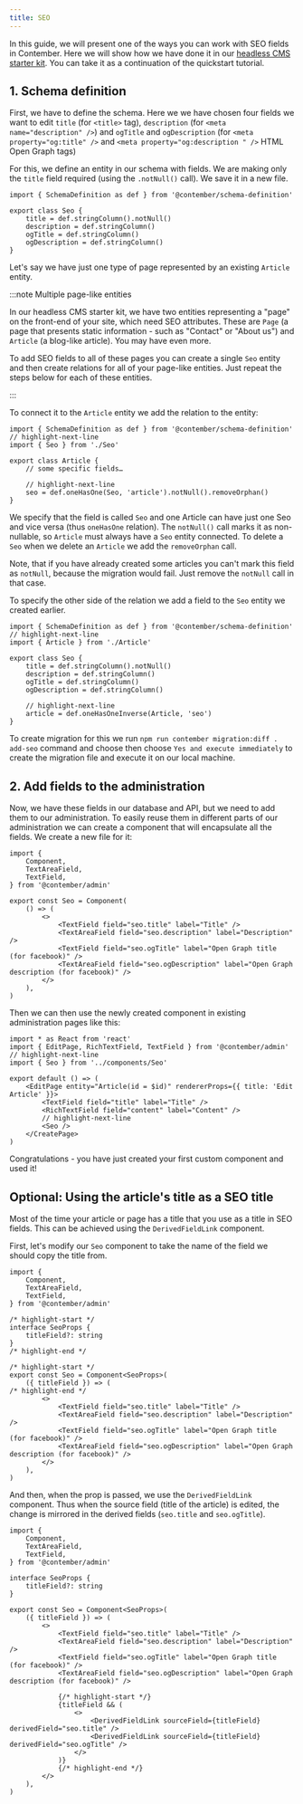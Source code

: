 ```yaml
---
title: SEO
---
```


In this guide, we will present one of the ways you can work with SEO fields in Contember. Here we will show how we have done it in our [headless CMS starter kit](https://github.com/contember/starter-kits/tree/main/headless-cms). You can take it as a continuation of the quickstart tutorial.


## 1. Schema definition

First, we have to define the schema. Here we we have chosen four fields we want to edit `title` (for `<title>` tag), `description` (for `<meta name="description" />`) and `ogTitle` and `ogDescription` (for `<meta property="og:title" />` and `<meta property="og:description " />` HTML Open Graph tags)

For this, we define an entity in our schema with fields. We are making only the `title` field required (using the `.notNull()` call). We save it in a new file.

```tsx title="api/model/Seo.ts"
import { SchemaDefinition as def } from '@contember/schema-definition'

export class Seo {
	title = def.stringColumn().notNull()
	description = def.stringColumn()
	ogTitle = def.stringColumn()
	ogDescription = def.stringColumn()
}
```

Let's say we have just one type of page represented by an existing `Article` entity.

:::note Multiple page-like entities

In our headless CMS starter kit, we have two entities representing a "page" on the front-end of your site, which need SEO attributes. These are `Page` (a page that presents static information - such as "Contact" or "About us") and `Article` (a blog-like article). You may have even more.

To add SEO fields to all of these pages you can create a single `Seo` entity and then create relations for all of your page-like entities. Just repeat the steps below for each of these entities.

:::

To connect it to the `Article` entity we add the relation to the entity:

```tsx title="api/model/Article.ts"
import { SchemaDefinition as def } from '@contember/schema-definition'
// highlight-next-line
import { Seo } from './Seo'

export class Article {
	// some specific fields…

	// highlight-next-line
	seo = def.oneHasOne(Seo, 'article').notNull().removeOrphan()
}
```

We specify that the field is called `Seo` and one Article can have just one Seo and vice versa (thus `oneHasOne` relation). The `notNull()` call marks it as non-nullable, so `Article` must always have a `Seo` entity connected. To delete a `Seo` when we delete an `Article` we add the `removeOrphan` call. 

Note, that if you have already created some articles you can't mark this field as `notNull`, because the migration would fail. Just remove the `notNull` call in that case.

To specify the other side of the relation we add a field to the `Seo` entity we created earlier.

```tsx title="api/model/Seo.ts"
import { SchemaDefinition as def } from '@contember/schema-definition'
// highlight-next-line
import { Article } from './Article'

export class Seo {
	title = def.stringColumn().notNull()
	description = def.stringColumn()
	ogTitle = def.stringColumn()
	ogDescription = def.stringColumn()

	// highlight-next-line
	article = def.oneHasOneInverse(Article, 'seo')
}
```

To create migration for this we run `npm run contember migration:diff . add-seo` command and choose then choose `Yes and execute immediately` to create the migration file and execute it on our local machine.

## 2. Add fields to the administration

Now, we have these fields in our database and API, but we need to add them to our administration. To easily reuse them in different parts of our administration we can create a component that will encapsulate all the fields. We create a new file for it:

```tsx title="admin/components/Seo.tsx"
import {
	Component,
	TextAreaField,
	TextField,
} from '@contember/admin'

export const Seo = Component(
	() => (
		<>
			<TextField field="seo.title" label="Title" />
			<TextAreaField field="seo.description" label="Description" />
			<TextField field="seo.ogTitle" label="Open Graph title (for facebook)" />
			<TextAreaField field="seo.ogDescription" label="Open Graph description (for facebook)" />
		</>
	),
)
```

Then we can then use the newly created component in existing administration pages like this:

```tsx title="admin/pages/articleEdit.tsx"
import * as React from 'react'
import { EditPage, RichTextField, TextField } from '@contember/admin'
// highlight-next-line
import { Seo } from '../components/Seo'

export default () => (
	<EditPage entity="Article(id = $id)" rendererProps={{ title: 'Edit Article' }}>
		<TextField field="title" label="Title" />
		<RichTextField field="content" label="Content" />
		// highlight-next-line
		<Seo />
	</CreatePage>
)
```

Congratulations - you have just created your first custom component and used it!

## Optional: Using the article's title as a SEO title

Most of the time your article or page has a title that you use as a title in SEO fields. This can be achieved using the `DerivedFieldLink` component. 

First, let's modify our `Seo` component to take the name of the field we should copy the title from.

```tsx title="admin/components/Seo.tsx"
import {
	Component,
	TextAreaField,
	TextField,
} from '@contember/admin'

/* highlight-start */
interface SeoProps {
	titleField?: string
}
/* highlight-end */

/* highlight-start */
export const Seo = Component<SeoProps>(
	({ titleField }) => (
/* highlight-end */
		<>
			<TextField field="seo.title" label="Title" />
			<TextAreaField field="seo.description" label="Description" />
			<TextField field="seo.ogTitle" label="Open Graph title (for facebook)" />
			<TextAreaField field="seo.ogDescription" label="Open Graph description (for facebook)" />
		</>
	),
)
```

And then, when the prop is passed, we use the `DerivedFieldLink` component. Thus when the source field (title of the article) is edited, the change is mirrored in the derived fields (`seo.title` and `seo.ogTitle`).

```tsx title="admin/components/Seo.tsx"
import {
	Component,
	TextAreaField,
	TextField,
} from '@contember/admin'

interface SeoProps {
	titleField?: string
}

export const Seo = Component<SeoProps>(
	({ titleField }) => (
		<>
			<TextField field="seo.title" label="Title" />
			<TextAreaField field="seo.description" label="Description" />
			<TextField field="seo.ogTitle" label="Open Graph title (for facebook)" />
			<TextAreaField field="seo.ogDescription" label="Open Graph description (for facebook)" />

			{/* highlight-start */}
			{titleField && (
				<>
					<DerivedFieldLink sourceField={titleField} derivedField="seo.title" />
					<DerivedFieldLink sourceField={titleField} derivedField="seo.ogTitle" />
				</>
			)}
			{/* highlight-end */}
		</>
	),
)
```
